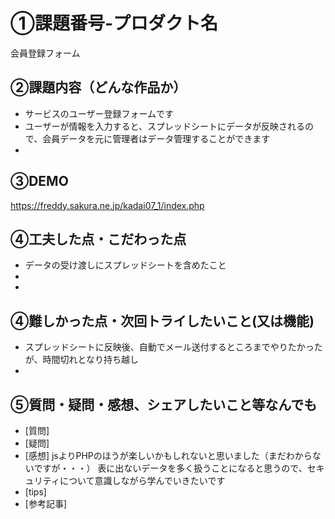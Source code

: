 # ①課題番号-プロダクト名
会員登録フォーム

## ②課題内容（どんな作品か）
- サービスのユーザー登録フォームです
- ユーザーが情報を入力すると、スプレッドシートにデータが反映されるので、会員データを元に管理者はデータ管理することができます
- 


## ③DEMO
https://freddy.sakura.ne.jp/kadai07_1/index.php

## ④工夫した点・こだわった点
- データの受け渡しにスプレッドシートを含めたこと
-
-

## ④難しかった点・次回トライしたいこと(又は機能)
- スプレッドシートに反映後、自動でメール送付するところまでやりたかったが、時間切れとなり持ち越し
-

## ⑤質問・疑問・感想、シェアしたいこと等なんでも
- [質問]
- [疑問]
- [感想] jsよりPHPのほうが楽しいかもしれないと思いました（まだわからないですが・・・）
表に出ないデータを多く扱うことになると思うので、セキュリティについて意識しながら学んでいきたいです
- [tips]
- [参考記事]